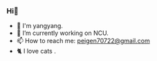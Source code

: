 ### Hi👋
- 👻 I'm yangyang.
- 🔭 I’m currently working on NCU.
- 📫 How to reach me: peigen70722@gmail.com
- 🐈 I love cats .
<!--
**yyang0409/yyang0409** is a ✨ _special_ ✨ repository because its `README.md` (this file) appears on your GitHub profile.

Here are some ideas to get you started:

- 🌱 I’m currently learning ...
- 👯 I’m looking to collaborate on ...
- 🤔 I’m looking for help with ...
- 💬 Ask me about ...
- 😄 Pronouns: ...
- ⚡ Fun fact: ...
-->
